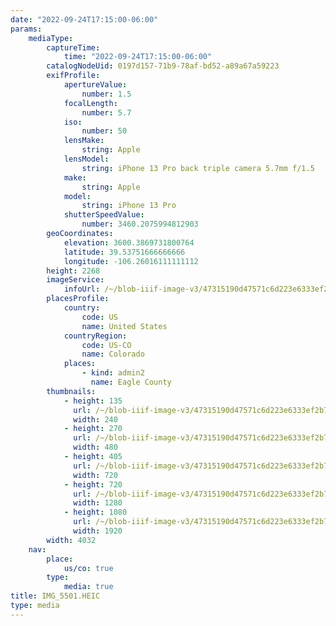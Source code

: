 ```yaml
---
date: "2022-09-24T17:15:00-06:00"
params:
    mediaType:
        captureTime:
            time: "2022-09-24T17:15:00-06:00"
        catalogNodeUid: 0197d157-71b9-78af-bd52-a89a67a59223
        exifProfile:
            apertureValue:
                number: 1.5
            focalLength:
                number: 5.7
            iso:
                number: 50
            lensMake:
                string: Apple
            lensModel:
                string: iPhone 13 Pro back triple camera 5.7mm f/1.5
            make:
                string: Apple
            model:
                string: iPhone 13 Pro
            shutterSpeedValue:
                number: 3460.2075994812903
        geoCoordinates:
            elevation: 3600.3869731800764
            latitude: 39.53751666666666
            longitude: -106.26016111111112
        height: 2268
        imageService:
            infoUrl: /~/blob-iiif-image-v3/47315190d47571c6d223e6333ef2b787b083760bf40dcd31dcd695a6f7390f5d/info.json
        placesProfile:
            country:
                code: US
                name: United States
            countryRegion:
                code: US-CO
                name: Colorado
            places:
                - kind: admin2
                  name: Eagle County
        thumbnails:
            - height: 135
              url: /~/blob-iiif-image-v3/47315190d47571c6d223e6333ef2b787b083760bf40dcd31dcd695a6f7390f5d/full/240%2C135/0/default.jpg
              width: 240
            - height: 270
              url: /~/blob-iiif-image-v3/47315190d47571c6d223e6333ef2b787b083760bf40dcd31dcd695a6f7390f5d/full/480%2C270/0/default.jpg
              width: 480
            - height: 405
              url: /~/blob-iiif-image-v3/47315190d47571c6d223e6333ef2b787b083760bf40dcd31dcd695a6f7390f5d/full/720%2C405/0/default.jpg
              width: 720
            - height: 720
              url: /~/blob-iiif-image-v3/47315190d47571c6d223e6333ef2b787b083760bf40dcd31dcd695a6f7390f5d/full/1280%2C720/0/default.jpg
              width: 1280
            - height: 1080
              url: /~/blob-iiif-image-v3/47315190d47571c6d223e6333ef2b787b083760bf40dcd31dcd695a6f7390f5d/full/1920%2C1080/0/default.jpg
              width: 1920
        width: 4032
    nav:
        place:
            us/co: true
        type:
            media: true
title: IMG_5501.HEIC
type: media
---
```


